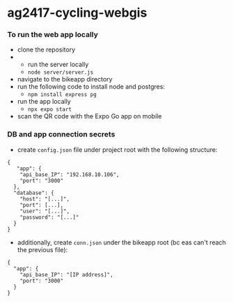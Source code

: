 # ag2417-cycling-webgis

### To run the web app locally
- clone the repository
- - run the server locally
  - `node server/server.js`
- navigate to the bikeapp directory
- run the following code to install node and postgres:
  - `npm install express pg`
- run the app locally
  - `npx expo start`
- scan the QR code with the Expo Go app on mobile

### DB and app connection secrets
- create `config.json` file under project root with the following structure:
```
{
   "app": {
    "api_base_IP": "192.168.10.106",
    "port": "3000"
  },
  "database": {
    "host": "[...]",
    "port": [...],
    "user": "[...]",
    "password": "[...]"
  }
}
```
- additionally, create `conn.json` under the bikeapp root (bc eas can't reach the previous file):
```
{
  "app": {
    "api_base_IP": "[IP address]",
    "port": "3000"
  }
}
```
